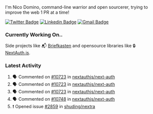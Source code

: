 
I'm Nico Domino, command-line warrior and open sourcerer, trying to improve the web 1 PR at a time!

[![Twitter Badge](https://img.shields.io/badge/-@ndom91-1ca0f1?style=flat-square&labelColor=1ca0f1&logo=twitter&logoColor=white&link=https://twitter.com/ndom91)](https://twitter.com/ndom91) [![Linkedin Badge](https://img.shields.io/badge/-ndom91-blue?style=flat-square&logo=Linkedin&logoColor=white&link=https://www.linkedin.com/in/ndom91/)](https://www.linkedin.com/in/ndom91/) [![Gmail Badge](https://img.shields.io/badge/-yo@ndo.dev-c14438?style=flat-square&logo=mail.ru&logoColor=white&link=mailto:yo@ndo.dev)](mailto:yo@ndo.dev)

### Currently Working On..

Side projects like 📬 [Briefkasten](https://briefkastenhq.com) and opensource libraries like 🔒 [NextAuth.js](https://github.com/nextauthjs/next-auth).

<!--START_SECTION_PROFILE_VIEWS:readme-info-->
<!--END_SECTION_PROFILE_VIEWS:readme-info-->

<!--START_SECTION_DAILY_COMMIT:readme-info-->
<!--END_SECTION_DAILY_COMMIT:readme-info-->

<!--START_SECTION_WEEKLY_COMMIT:readme-info-->
<!--END_SECTION_WEEKLY_COMMIT:readme-info-->

### Latest Activity

<!--START_SECTION:activity-->
1. 🗣 Commented on [#10723](https://github.com/nextauthjs/next-auth/pull/10723#issuecomment-2086219313) in [nextauthjs/next-auth](https://github.com/nextauthjs/next-auth)
2. 🗣 Commented on [#10723](https://github.com/nextauthjs/next-auth/pull/10723#issuecomment-2086159665) in [nextauthjs/next-auth](https://github.com/nextauthjs/next-auth)
3. 🗣 Commented on [#10723](https://github.com/nextauthjs/next-auth/pull/10723#issuecomment-2086152457) in [nextauthjs/next-auth](https://github.com/nextauthjs/next-auth)
4. 🗣 Commented on [#10748](https://github.com/nextauthjs/next-auth/pull/10748#issuecomment-2085993310) in [nextauthjs/next-auth](https://github.com/nextauthjs/next-auth)
5. ❗ Opened issue [#2859](https://github.com/shuding/nextra/issues/2859) in [shuding/nextra](https://github.com/shuding/nextra)
<!--END_SECTION:activity-->
